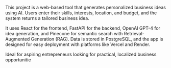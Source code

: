 This project is a web-based tool that generates personalized business ideas using AI. Users enter their skills, interests, location, and budget, and the system returns a tailored business idea.

It uses React for the frontend, FastAPI for the backend, OpenAI GPT-4 for idea generation, and Pinecone for semantic search with Retrieval-Augmented Generation (RAG). Data is stored in PostgreSQL, and the app is designed for easy deployment with platforms like Vercel and Render.

Ideal for aspiring entrepreneurs looking for practical, localized business opportunitie
